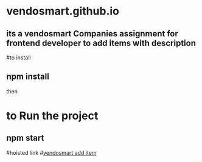 # vendosmart.github.io
 ## its a vendosmart Companies assignment for frontend developer to add items with description 
 #to install 
 ## npm install
 then
 # to Run the project
 ## npm start
  #hoisted link
  #[vendosmart add item](https://vendosmart1.netlify.app/)
 
 
